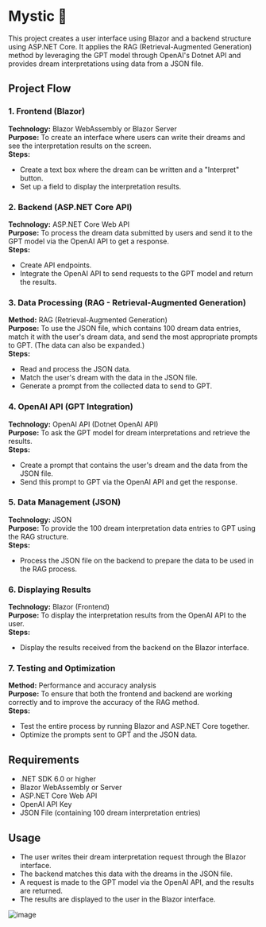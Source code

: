 # Mystic 🔮

This project creates a user interface using Blazor and a backend structure using ASP.NET Core. It applies the RAG (Retrieval-Augmented Generation) method by leveraging the GPT model through OpenAI's Dotnet API and provides dream interpretations using data from a JSON file.

## Project Flow

### 1. Frontend (Blazor)
**Technology:** Blazor WebAssembly or Blazor Server  
**Purpose:** To create an interface where users can write their dreams and see the interpretation results on the screen.  
**Steps:**  
- Create a text box where the dream can be written and a "Interpret" button.
- Set up a field to display the interpretation results.

### 2. Backend (ASP.NET Core API)
**Technology:** ASP.NET Core Web API  
**Purpose:** To process the dream data submitted by users and send it to the GPT model via the OpenAI API to get a response.  
**Steps:**  
- Create API endpoints.
- Integrate the OpenAI API to send requests to the GPT model and return the results.

### 3. Data Processing (RAG - Retrieval-Augmented Generation)
**Method:** RAG (Retrieval-Augmented Generation)  
**Purpose:** To use the JSON file, which contains 100 dream data entries, match it with the user's dream data, and send the most appropriate prompts to GPT. (The data can also be expanded.)  
**Steps:**  
- Read and process the JSON data.
- Match the user's dream with the data in the JSON file.
- Generate a prompt from the collected data to send to GPT.

### 4. OpenAI API (GPT Integration)
**Technology:** OpenAI API (Dotnet OpenAI API)  
**Purpose:** To ask the GPT model for dream interpretations and retrieve the results.  
**Steps:**  
- Create a prompt that contains the user's dream and the data from the JSON file.
- Send this prompt to GPT via the OpenAI API and get the response.

### 5. Data Management (JSON)
**Technology:** JSON  
**Purpose:** To provide the 100 dream interpretation data entries to GPT using the RAG structure.  
**Steps:**  
- Process the JSON file on the backend to prepare the data to be used in the RAG process.

### 6. Displaying Results
**Technology:** Blazor (Frontend)  
**Purpose:** To display the interpretation results from the OpenAI API to the user.  
**Steps:**  
- Display the results received from the backend on the Blazor interface.

### 7. Testing and Optimization
**Method:** Performance and accuracy analysis  
**Purpose:** To ensure that both the frontend and backend are working correctly and to improve the accuracy of the RAG method.  
**Steps:**  
- Test the entire process by running Blazor and ASP.NET Core together.
- Optimize the prompts sent to GPT and the JSON data.

## Requirements
- .NET SDK 6.0 or higher
- Blazor WebAssembly or Server
- ASP.NET Core Web API
- OpenAI API Key
- JSON File (containing 100 dream interpretation entries)

## Usage

- The user writes their dream interpretation request through the Blazor interface.
- The backend matches this data with the dreams in the JSON file.
- A request is made to the GPT model via the OpenAI API, and the results are returned.
- The results are displayed to the user in the Blazor interface.


![image](https://github.com/user-attachments/assets/c3b8423a-7702-4358-8a14-55281b96778b)
